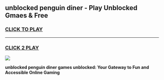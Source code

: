 
## unblocked penguin diner - Play Unblocked Gmaes & Free
<h3>
<a href="https://news.freeplayer.one?title=unblocked_penguin_diner&ref=23F">CLICK TO PLAY</a></h3>
<hr>

<h3>
<a href="https://news.freeplayer.one?title=unblocked_penguin_diner&ref=23F">CLICK 2 PLAY</a>
  
</h3>

<a href="https://news.freeplayer.one?title=unblocked_penguin_diner&ref=23F/"><img src="https://clearcache.store/games.png"></a>


**unblocked penguin diner games unblocked: Your Gateway to Fun and Accessible Online Gaming**
